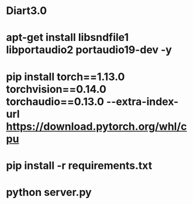 # Diart3.0
# apt-get install libsndfile1 libportaudio2 portaudio19-dev -y
# pip install torch==1.13.0 torchvision==0.14.0 torchaudio==0.13.0 --extra-index-url https://download.pytorch.org/whl/cpu
# pip install -r requirements.txt
# python server.py
